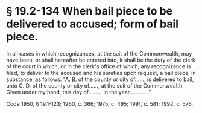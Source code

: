 # § 19.2-134 When bail piece to be delivered to accused; form of bail piece.

<p>In all cases in which recognizances, at the suit of the Commonwealth, may have been, or shall hereafter be entered into, it shall be the duty of the clerk of the court in which, or in the clerk's office of which, any recognizance is filed, to deliver to the accused and his sureties upon request, a bail piece, in substance, as follows: "A. B. of the county or city of......, is delivered to bail, unto C. D. of the county or city of......, at the suit of the Commonwealth. Given under my hand, this day of........, in the year............."</p><p>Code 1950, § 19.1-123; 1960, c. 366; 1975, c. 495; 1991, c. 581; 1992, c. 576.</p>